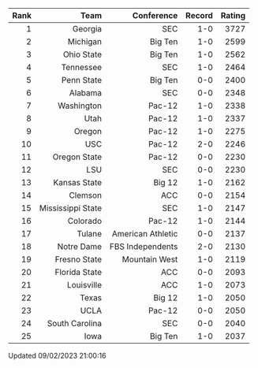 | Rank  | Team                 | Conference           | Record   | Rating |
| ---:  | ---:                 | ---:                 | ---:     | ---:   |
| 1     | Georgia              | SEC                  | 1-0      | 3727   |
| 2     | Michigan             | Big Ten              | 1-0      | 2599   |
| 3     | Ohio State           | Big Ten              | 1-0      | 2562   |
| 4     | Tennessee            | SEC                  | 1-0      | 2464   |
| 5     | Penn State           | Big Ten              | 0-0      | 2400   |
| 6     | Alabama              | SEC                  | 0-0      | 2348   |
| 7     | Washington           | Pac-12               | 1-0      | 2338   |
| 8     | Utah                 | Pac-12               | 1-0      | 2337   |
| 9     | Oregon               | Pac-12               | 1-0      | 2275   |
| 10    | USC                  | Pac-12               | 2-0      | 2246   |
| 11    | Oregon State         | Pac-12               | 0-0      | 2230   |
| 12    | LSU                  | SEC                  | 0-0      | 2230   |
| 13    | Kansas State         | Big 12               | 1-0      | 2162   |
| 14    | Clemson              | ACC                  | 0-0      | 2154   |
| 15    | Mississippi State    | SEC                  | 1-0      | 2147   |
| 16    | Colorado             | Pac-12               | 1-0      | 2144   |
| 17    | Tulane               | American Athletic    | 0-0      | 2137   |
| 18    | Notre Dame           | FBS Independents     | 2-0      | 2130   |
| 19    | Fresno State         | Mountain West        | 1-0      | 2119   |
| 20    | Florida State        | ACC                  | 0-0      | 2093   |
| 21    | Louisville           | ACC                  | 1-0      | 2073   |
| 22    | Texas                | Big 12               | 1-0      | 2050   |
| 23    | UCLA                 | Pac-12               | 0-0      | 2050   |
| 24    | South Carolina       | SEC                  | 0-0      | 2040   |
| 25    | Iowa                 | Big Ten              | 1-0      | 2037   |

Updated 09/02/2023 21:00:16
